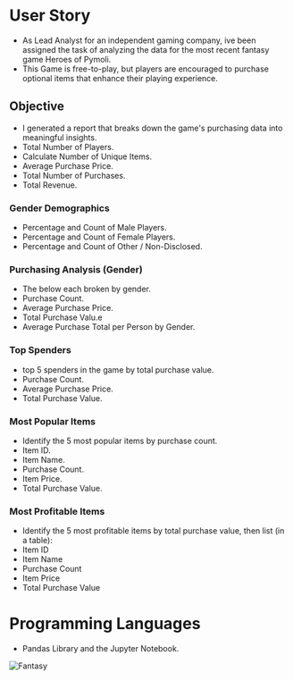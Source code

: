 # User Story 
* As Lead Analyst for an independent gaming company, ive been assigned the task of analyzing the data for the most recent fantasy game Heroes of Pymoli.
* This Game is free-to-play, but players are encouraged to purchase optional items that enhance their playing experience.

## Objective
* I generated a report that breaks down the game's purchasing data into meaningful insights.
* Total Number of Players.
* Calculate Number of Unique Items.
* Average Purchase Price.
* Total Number of Purchases.
* Total Revenue.

### Gender Demographics

* Percentage and Count of Male Players.
* Percentage and Count of Female Players.
* Percentage and Count of Other / Non-Disclosed.

### Purchasing Analysis (Gender)

* The below each broken by gender.
* Purchase Count.
* Average Purchase Price.
* Total Purchase Valu.e
* Average Purchase Total per Person by Gender.

### Top Spenders

* top 5 spenders in the game by total purchase value.
* Purchase Count.
* Average Purchase Price.
* Total Purchase Value.

### Most Popular Items

* Identify the 5 most popular items by purchase count.
* Item ID.
* Item Name.
* Purchase Count.
* Item Price.
* Total Purchase Value.

### Most Profitable Items

* Identify the 5 most profitable items by total purchase value, then list (in a table):
* Item ID
* Item Name
* Purchase Count
* Item Price
* Total Purchase Value

# Programming Languages

* Pandas Library and the Jupyter Notebook.




![Fantasy](https://user-images.githubusercontent.com/71161293/110712158-c4cdcd80-81ce-11eb-9b64-d6851507b4b1.png)







